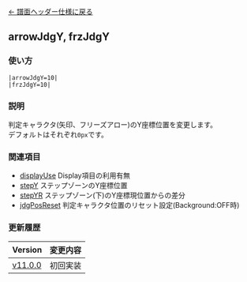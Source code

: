 [← 譜面ヘッダー仕様に戻る](dos_header.html)
## arrowJdgY, frzJdgY

### 使い方
```
|arrowJdgY=10|
|frzJdgY=10|
```
### 説明
判定キャラクタ(矢印、フリーズアロー)のY座標位置を変更します。  
デフォルトはそれぞれ`0px`です。

### 関連項目
- [displayUse](dos-h0057-displayUse.html)  Display項目の利用有無
- [stepY](dos-h0014-stepY.html)  ステップゾーンのY座標位置
- [stepYR](dos-h0049-stepYR.html)  ステップゾーン(下)のY座標現位置からの差分
- [jdgPosReset](dos-h0065-jdgPosReset.html)  判定キャラクタ位置のリセット設定(Background:OFF時)

### 更新履歴

|Version|変更内容|
|----|----|
|[v11.0.0](https://github.com/cwtickle/danoniplus/releases/tag/v11.0.0)|初回実装|